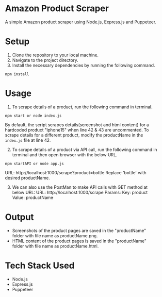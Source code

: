 
# Amazon Product Scraper

A simple Amazon product scraper using Node.js, Express.js and Puppeteer.

# Setup

1. Clone the repository to your local machine.
2. Navigate to the project directory.
3. Install the necessary dependencies by running the following command.

```
npm install
```

# Usage

1. To scrape details of a product, run the following command in terminal.

```
npm start or node index.js
```
By default, the script scrapes details(screenshot and html content) for a hardcoded product "iphone15" when line  42 & 43 are uncommented. 
To scrape details for a different product, modify the productName in the `index.js` file at line 42.


2. To scrape details of a product via API call, run the following command in terminal and then open browser with the below URL.

```
npm startAPI or node app.js
```
URL: http://localhost:1000/scrape?product=bottle
Replace 'bottle' with desired productName.

3. We can also use the PostMan to make API calls with GET method at below URL:
URL: http://localhost:1000/scrape
Params: 
        Key: product 
        Value: productName



# Output

- Screenshots of the product pages are saved in the "productName" folder with file name as productName.png.
- HTML content of the product pages is saved in the "productName" folder with file name as productName.html.

# Tech Stack Used

- Node.js
- Express.js
- Puppeteer


